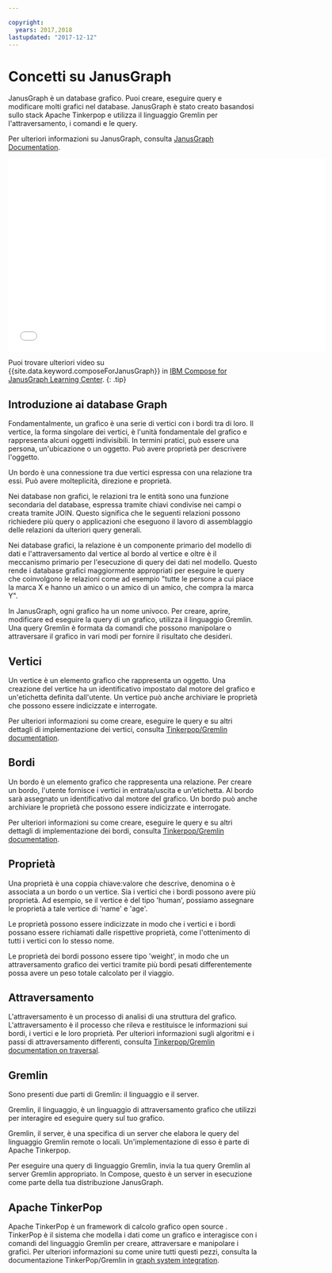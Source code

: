 ```yaml
---

copyright:
  years: 2017,2018
lastupdated: "2017-12-12"
---
```


# Concetti su JanusGraph

JanusGraph è un database grafico. Puoi creare, eseguire query e modificare molti grafici nel database. JanusGraph è stato creato basandosi sullo stack Apache Tinkerpop e utilizza il linguaggio Gremlin per l'attraversamento, i comandi e le query.

Per ulteriori informazioni su JanusGraph, consulta [JanusGraph Documentation](http://docs.janusgraph.org/latest/index.html).

<iframe title="Panoramica di Compose for JanusGraph" class="embed-responsive-item" id="youtubeplayer" type="text/html" width="640" height="390" src="//www.youtube.com/embed/zTaoMWv6lnE?rel=0" frameborder="0" webkitallowfullscreen mozallowfullscreen allowfullscreen> </iframe>

Puoi trovare ulteriori video su {{site.data.keyword.composeForJanusGraph}} in [IBM Compose for JanusGraph Learning Center](http://ibm.biz/janusgraph-learning).
{: .tip}

## Introduzione ai database Graph

Fondamentalmente, un grafico è una serie di vertici con i bordi tra di loro. Il vertice, la forma singolare dei vertici, è l'unità fondamentale del grafico e rappresenta alcuni oggetti indivisibili. In termini pratici, può essere una persona, un'ubicazione o un oggetto.  Può avere proprietà per descrivere l'oggetto. 

Un bordo è una connessione tra due vertici espressa con una relazione tra essi. Può avere molteplicità, direzione e proprietà.

Nei database non grafici, le relazioni tra le entità sono una funzione secondaria del database, espressa tramite chiavi condivise nei campi o creata tramite JOIN. Questo significa che le seguenti relazioni possono richiedere più query o applicazioni che eseguono il lavoro di assemblaggio delle relazioni da ulteriori query generali.

Nei database grafici, la relazione è un componente primario del modello di dati e l'attraversamento dal vertice al bordo al vertice e oltre è il meccanismo primario per l'esecuzione di query dei dati nel modello. Questo rende i database grafici maggiormente appropriati per eseguire le query che coinvolgono le relazioni come ad esempio "tutte le persone a cui piace la marca X e hanno un amico o un amico di un amico, che compra la marca Y". 

In JanusGraph, ogni grafico ha un nome univoco. Per creare, aprire, modificare ed eseguire la query di un grafico, utilizza il linguaggio Gremlin. Una query Gremlin è formata da comandi che possono manipolare o attraversare il grafico in vari modi per fornire il risultato che desideri.

## Vertici

Un vertice è un elemento grafico che rappresenta un oggetto. Una creazione del vertice ha un identificativo impostato dal motore del grafico e un'etichetta definita dall'utente. Un vertice può anche archiviare le proprietà che possono essere indicizzate e interrogate.

Per ulteriori informazioni su come creare, eseguire le query e su altri dettagli di implementazione dei vertici, consulta [Tinkerpop/Gremlin documentation](http://tinkerpop.apache.org/docs/3.2.3/reference/#_the_graph_structure).

## Bordi

Un bordo è un elemento grafico che rappresenta una relazione. Per creare un bordo, l'utente fornisce i vertici in entrata/uscita e un'etichetta. Al bordo sarà assegnato un identificativo dal motore del grafico. Un bordo può anche archiviare le proprietà che possono essere indicizzate e interrogate.

Per ulteriori informazioni su come creare, eseguire le query e su altri dettagli di implementazione dei bordi, consulta [Tinkerpop/Gremlin documentation](http://tinkerpop.apache.org/docs/3.2.3/reference/#_the_graph_structure).

## Proprietà

Una proprietà è una coppia chiave:valore che descrive, denomina o è associata a un bordo o un vertice. Sia i vertici che i bordi possono avere più proprietà. Ad esempio, se il vertice è del tipo 'human', possiamo assegnare le proprietà a tale vertice di 'name' e 'age'.

Le proprietà possono essere indicizzate in modo che i vertici e i bordi possano essere richiamati dalle rispettive proprietà, come l'ottenimento di tutti i vertici con lo stesso nome.

Le proprietà dei bordi possono essere tipo 'weight', in modo che un attraversamento grafico dei vertici tramite più bordi pesati differentemente possa avere un peso totale calcolato per il viaggio. 

## Attraversamento

L'attraversamento è un processo di analisi di una struttura del grafico. L'attraversamento è il processo che rileva e restituisce le informazioni sui bordi, i vertici e le loro proprietà. Per ulteriori informazioni sugli algoritmi e i passi di attraversamento differenti, consulta [Tinkerpop/Gremlin documentation on traversal](http://tinkerpop.apache.org/docs/3.2.3/reference/#traversal).

## Gremlin

Sono presenti due parti di Gremlin: il linguaggio e il server.

Gremlin, il linguaggio, è un linguaggio di attraversamento grafico che utilizzi per interagire ed eseguire query sul tuo grafico.

Gremlin, il server, è una specifica di un server che elabora le query del linguaggio Gremlin remote o locali. Un'implementazione di esso è parte di Apache Tinkerpop.

Per eseguire una query di linguaggio Gremlin, invia la tua query Gremlin al server Gremlin appropriato. In Compose, questo è un server in esecuzione come parte della tua distribuzione JanusGraph.

## Apache TinkerPop

Apache TinkerPop è un framework di calcolo grafico open source . TinkerPop è il sistema che modella i dati come un grafico e interagisce con i comandi del linguaggio Gremlin per creare, attraversare e manipolare i grafici. Per ulteriori informazioni su come unire tutti questi pezzi, consulta la documentazione TinkerPop/Gremlin in [graph system integration](http://tinkerpop.apache.org/docs/3.2.3/reference/#_graph_system_integration).
